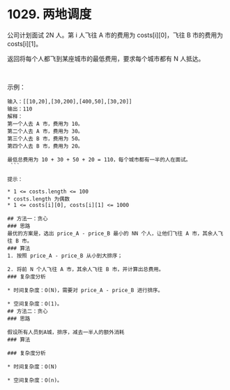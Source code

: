 # 1029. 两地调度
公司计划面试 2N 人。第 i 人飞往 A 市的费用为 costs[i][0]，飞往 B 市的费用为 costs[i][1]。

返回将每个人都飞到某座城市的最低费用，要求每个城市都有 N 人抵达。

 

示例：
```
输入：[[10,20],[30,200],[400,50],[30,20]]
输出：110
解释：
第一个人去 A 市，费用为 10。
第二个人去 A 市，费用为 30。
第三个人去 B 市，费用为 50。
第四个人去 B 市，费用为 20。

最低总费用为 10 + 30 + 50 + 20 = 110，每个城市都有一半的人在面试。
 ```

提示：

* 1 <= costs.length <= 100
* costs.length 为偶数
* 1 <= costs[i][0], costs[i][1] <= 1000

## 方法一：贪心
### 思路
最优的方案是，选出 price_A - price_B 最小的 NN 个人，让他们飞往 A 市，其余人飞往 B 市。
### 算法
1. 按照 price_A - price_B 从小到大排序；

2. 将前 N 个人飞往 A 市，其余人飞往 B 市，并计算出总费用。
### 复杂度分析

* 时间复杂度：O(N)，需要对 price_A - price_B 进行排序。

* 空间复杂度：O(1)。
## 方法二：贪心
### 思路

假设所有人员到A城，排序，减去一半人的额外消耗
### 算法

### 复杂度分析

* 时间复杂度：O(N)

* 空间复杂度：O(n)。